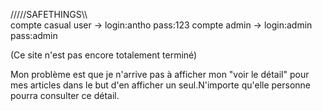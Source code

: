 /////SAFETHINGS\\\\\
compte casual user -> login:antho pass:123
compte admin -> login:admin pass:admin



(Ce site n'est pas encore totalement terminé)

Mon problème est que je n'arrive pas à afficher mon "voir le détail" pour mes articles dans le but d'en afficher un seul.N'importe qu'elle personne pourra consulter ce détail.

